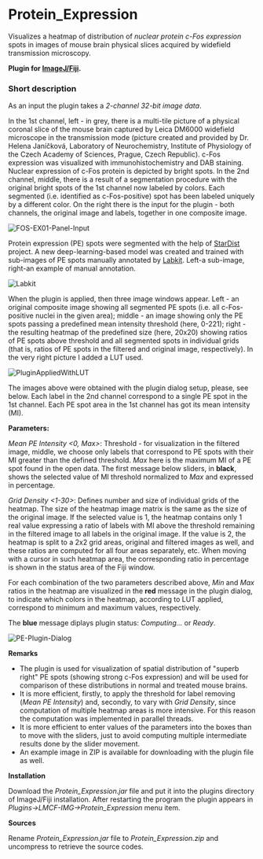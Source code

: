 # Protein_Expression
Visualizes a heatmap of distribution of *nuclear protein c-Fos expression* spots in images of mouse brain physical slices acquired by widefield transmission microscopy.

**Plugin for [ImageJ/Fiji](https://fiji.sc/).**

### Short description

As an input the plugin takes a *2-channel 32-bit image data*.

In the 1st channel, left - in grey, there is a multi-tile picture of a physical coronal slice of the mouse brain captured by Leica DM6000 widefield microscope in the transmission mode (picture created and provided by Dr. Helena Janíčková, Laboratory of Neurochemistry, Institute of Physiology of the Czech Academy of Sciences, Prague, Czech Republic). c-Fos expression was visualized with immunohistochemistry and DAB staining. Nuclear expression of c-Fos protein is depicted by bright spots. In the 2nd channel, middle, there is a result of a segmentation procedure with the original bright spots of the 1st channel now labeled by colors. Each segmented (i.e. identified as c-Fos-positive) spot has been labeled uniquely by a different color. On the right there is the input for the plugin - both channels, the original image and labels, together in one composite image.

![FOS-EX01-Panel-Input](https://user-images.githubusercontent.com/63607289/152369509-913c61f3-02aa-4e02-be6d-da42d72cf0e8.jpg)

Protein expression (PE) spots were segmented with the help of [StarDist](https://github.com/stardist/stardist) project. A new deep-learning-based model was created and trained with sub-images of PE spots manually annotated by [Labkit](https://imagej.net/plugins/labkit/). Left-a sub-image, right-an example of manual annotation.

![Labkit](https://user-images.githubusercontent.com/63607289/152375382-8ab50351-d277-458d-b7ab-93c95a31b23f.jpg)

When the plugin is applied, then three image windows appear. Left - an original composite image showing all segmented PE spots (i.e. all c-Fos-positive nuclei in the given area); middle - an image showing only the PE spots passing a predefined mean intensity threshold (here, 0-221); right - the resulting heatmap of the predefined size (here, 20x20) showing ratios of PE spots above threshold and all segmented spots in individual grids (that is, ratios of PE spots in the filtered and original image, respectively). In the very right picture I added a LUT used.

![PluginAppliedWithLUT](https://user-images.githubusercontent.com/63607289/152383091-526f7efa-822b-40e4-b6fe-00876216b099.jpg)

The images above were obtained with the plugin dialog setup, please, see below. Each label in the 2nd channel correspond to a single PE spot in the 1st channel. Each PE spot area in the 1st channel has got its mean intensity (MI).

**Parameters:**

*Mean PE Intensity <0, Max>*: Threshold - for visualization in the filtered image, middle, we choose only labels that correspond to PE spots with their MI greater than the defined threshold. *Max* here is the maximum MI of a PE spot found in the open data. The first message below sliders, in **black**, shows the selected value of MI threshold normalized to *Max* and expressed in percentage.

*Grid Density <1-30>*: Defines number and size of individual grids of the heatmap. The size of the heatmap image matrix is the same as the size of the original image. If the selected value is 1, the heatmap contains only 1 real value expressing a ratio of labels with MI above the threshold remaining in the filtered image to all labels in the original image. If the value is 2, the heatmap is split to a 2x2 grid areas, original and filtered images as well, and these ratios are computed for all four areas separately, etc. When moving with a cursor in such heatmap area, the corresponding ratio in percentage is shown in the status area of the Fiji window.

For each combination of the two parameters described above, *Min* and *Max* ratios in the heatmap are visualized in the **red** message in the plugin dialog, to indicate which colors in the heatmap, according to LUT applied, correspond to minimum and maximum values, respectively.

The **blue** message diplays plugin status: *Computing...* or *Ready*.

![PE-Plugin-Dialog](https://user-images.githubusercontent.com/63607289/152386388-0b4b7efb-ad14-4372-b217-1b74caec84b1.jpg)

**Remarks**

- The plugin is used for visualization of spatial distribution of "superb right" PE spots (showing strong c-Fos expression) and will be used for comparison of these distributions in normal and treated mouse brains.
- It is more efficient, firstly, to apply the threshold for label removing (*Mean PE Intensity*) and, secondly, to vary with *Grid Density*, since computation of multiple heatmap areas is more intensive. For this reason the computation was implemented in parallel threads.
- It is more efficient to enter values of the parameters into the boxes than to move with the sliders, just to avoid computing multiple intermediate results done by the slider movement.
- An example image in ZIP is available for downloading with the plugin file as well.

**Installation**

Download the *Protein_Expression.jar* file and put it into the plugins directory of ImageJ/Fiji installation. After restarting the program the plugin appears in *Plugins->LMCF-IMG->Protein_Expression* menu item.

**Sources**

Rename *Protein_Expression.jar* file to *Protein_Expression.zip* and uncompress to retrieve the source codes.

